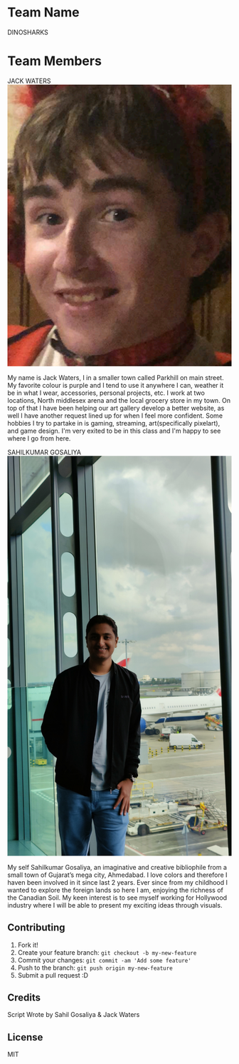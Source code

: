 # Team Name

DINOSHARKS

# Team Members

JACK WATERS
![Jack](images/Jack%20.png "Picutre of Jack")

My name is Jack Waters, I in a smaller town called Parkhill on main street. My favorite colour is purple and I tend to use it anywhere I can, weather it be in what I wear, accessories, personal projects, etc. I work at two locations, North middlesex arena and the local grocery store in my town. On top of that I have been helping our art gallery develop a better website, as well I have another request lined up for when I feel more confident. Some hobbies I try to partake in is gaming, streaming, art(specifically pixelart), and game design. I'm very exited to be in this class and I'm happy to see where I go from here.

SAHILKUMAR GOSALIYA
![Sahil](images/Sahil.jpg "Picture of Sahil")

My self Sahilkumar Gosaliya, an imaginative and creative bibliophile from a small town of Gujarat’s mega city, Ahmedabad. I love colors and therefore I haven been involved in it since last 2 years. Ever since from my childhood I wanted to explore the foreign lands so here I am, enjoying the richness of the Canadian Soil. My keen interest is to see myself working for Hollywood industry where I will be able to present my exciting ideas through visuals.

## Contributing

1. Fork it!
2. Create your feature branch: `git checkout -b my-new-feature`
3. Commit your changes: `git commit -am 'Add some feature'`
4. Push to the branch: `git push origin my-new-feature`
5. Submit a pull request :D



## Credits

Script Wrote by Sahil Gosaliya & Jack Waters

## License

MIT